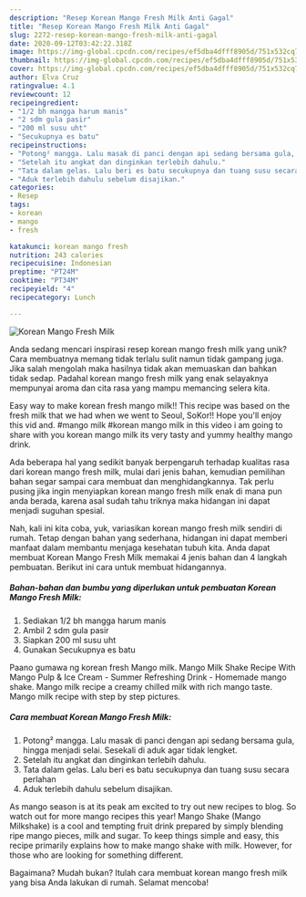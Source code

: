```yaml
---
description: "Resep Korean Mango Fresh Milk Anti Gagal"
title: "Resep Korean Mango Fresh Milk Anti Gagal"
slug: 2272-resep-korean-mango-fresh-milk-anti-gagal
date: 2020-09-12T03:42:22.318Z
image: https://img-global.cpcdn.com/recipes/ef5dba4dfff8905d/751x532cq70/korean-mango-fresh-milk-foto-resep-utama.jpg
thumbnail: https://img-global.cpcdn.com/recipes/ef5dba4dfff8905d/751x532cq70/korean-mango-fresh-milk-foto-resep-utama.jpg
cover: https://img-global.cpcdn.com/recipes/ef5dba4dfff8905d/751x532cq70/korean-mango-fresh-milk-foto-resep-utama.jpg
author: Elva Cruz
ratingvalue: 4.1
reviewcount: 12
recipeingredient:
- "1/2 bh mangga harum manis"
- "2 sdm gula pasir"
- "200 ml susu uht"
- "Secukupnya es batu"
recipeinstructions:
- "Potong² mangga. Lalu masak di panci dengan api sedang bersama gula, hingga menjadi selai. Sesekali di aduk agar tidak lengket."
- "Setelah itu angkat dan dinginkan terlebih dahulu."
- "Tata dalam gelas. Lalu beri es batu secukupnya dan tuang susu secara perlahan"
- "Aduk terlebih dahulu sebelum disajikan."
categories:
- Resep
tags:
- korean
- mango
- fresh

katakunci: korean mango fresh 
nutrition: 243 calories
recipecuisine: Indonesian
preptime: "PT24M"
cooktime: "PT34M"
recipeyield: "4"
recipecategory: Lunch

---
```



![Korean Mango Fresh Milk](https://img-global.cpcdn.com/recipes/ef5dba4dfff8905d/751x532cq70/korean-mango-fresh-milk-foto-resep-utama.jpg)

Anda sedang mencari inspirasi resep korean mango fresh milk yang unik? Cara membuatnya memang tidak terlalu sulit namun tidak gampang juga. Jika salah mengolah maka hasilnya tidak akan memuaskan dan bahkan tidak sedap. Padahal korean mango fresh milk yang enak selayaknya mempunyai aroma dan cita rasa yang mampu memancing selera kita.

Easy way to make korean fresh mango milk!! This recipe was based on the fresh milk that we had when we went to Seoul, SoKor!! Hope you&#39;ll enjoy this vid and. #mango milk #korean mango milk in this video i am going to share with you korean mango milk its very tasty and yummy healthy mango drink.

Ada beberapa hal yang sedikit banyak berpengaruh terhadap kualitas rasa dari korean mango fresh milk, mulai dari jenis bahan, kemudian pemilihan bahan segar sampai cara membuat dan menghidangkannya. Tak perlu pusing jika ingin menyiapkan korean mango fresh milk enak di mana pun anda berada, karena asal sudah tahu triknya maka hidangan ini dapat menjadi suguhan spesial.


Nah, kali ini kita coba, yuk, variasikan korean mango fresh milk sendiri di rumah. Tetap dengan bahan yang sederhana, hidangan ini dapat memberi manfaat dalam membantu menjaga kesehatan tubuh kita. Anda dapat membuat Korean Mango Fresh Milk memakai 4 jenis bahan dan 4 langkah pembuatan. Berikut ini cara untuk membuat hidangannya.

<!--inarticleads1-->

##### Bahan-bahan dan bumbu yang diperlukan untuk pembuatan Korean Mango Fresh Milk:

1. Sediakan 1/2 bh mangga harum manis
1. Ambil 2 sdm gula pasir
1. Siapkan 200 ml susu uht
1. Gunakan Secukupnya es batu


Paano gumawa ng korean fresh Mango milk. Mango Milk Shake Recipe With Mango Pulp &amp; Ice Cream - Summer Refreshing Drink - Homemade mango shake. Mango milk recipe a creamy chilled milk with rich mango taste. Mango milk recipe with step by step pictures. 

<!--inarticleads2-->

##### Cara membuat Korean Mango Fresh Milk:

1. Potong² mangga. Lalu masak di panci dengan api sedang bersama gula, hingga menjadi selai. Sesekali di aduk agar tidak lengket.
1. Setelah itu angkat dan dinginkan terlebih dahulu.
1. Tata dalam gelas. Lalu beri es batu secukupnya dan tuang susu secara perlahan
1. Aduk terlebih dahulu sebelum disajikan.


As mango season is at its peak am excited to try out new recipes to blog. So watch out for more mango recipes this year! Mango Shake (Mango Milkshake) is a cool and tempting fruit drink prepared by simply blending ripe mango pieces, milk and sugar. To keep things simple and easy, this recipe primarily explains how to make mango shake with milk. However, for those who are looking for something different. 

Bagaimana? Mudah bukan? Itulah cara membuat korean mango fresh milk yang bisa Anda lakukan di rumah. Selamat mencoba!
